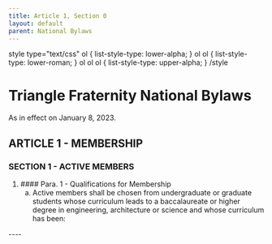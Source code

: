 ```yaml
---
title: Article 1, Section 0
layout: default
parent: National Bylaws
---
```

style type="text/css"
ol { list-style-type: lower-alpha; }
ol ol { list-style-type: lower-roman; } 
ol ol ol { list-style-type: upper-alpha; }
/style

# Triangle Fraternity National Bylaws

As in effect on January 8, 2023.

## ARTICLE 1 - MEMBERSHIP

### SECTION 1 - ACTIVE MEMBERS
<ol type="1">
<li>#### Para. 1 - Qualifications for Membership

<ol type="a">
<li>Active members shall be chosen from undergraduate or graduate
students whose curriculum leads to a baccalaureate or higher
degree in engineering, architecture or  science and whose
curriculum has been:</li>
</ol>
</ol>
----
